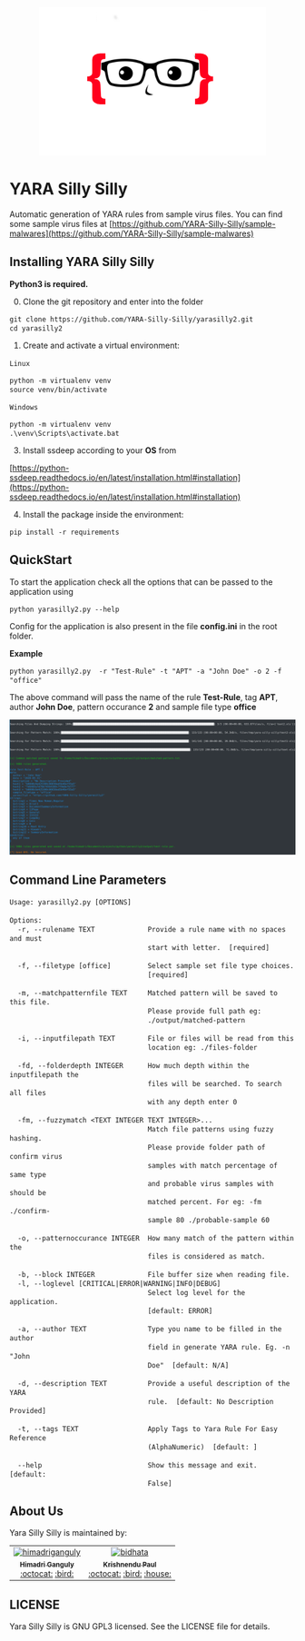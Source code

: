 <p align="center"><img src="https://raw.githubusercontent.com/YARA-Silly-Silly/yarasilly2/master/docs/_static/yarasilly2.png" /></p>

# YARA Silly Silly

Automatic generation of YARA rules from sample virus files. You can find some sample virus files at [https://github.com/YARA-Silly-Silly/sample-malwares](https://github.com/YARA-Silly-Silly/sample-malwares)

## Installing YARA Silly Silly

**Python3 is required.**

0. Clone the git repository and enter into the folder

```
git clone https://github.com/YARA-Silly-Silly/yarasilly2.git
cd yarasilly2
```

1. Create and activate a virtual environment:

`Linux`

```
python -m virtualenv venv
source venv/bin/activate
```

`Windows`

```
python -m virtualenv venv
.\venv\Scripts\activate.bat
```

3. Install ssdeep according to your **OS** from

[https://python-ssdeep.readthedocs.io/en/latest/installation.html#installation](https://python-ssdeep.readthedocs.io/en/latest/installation.html#installation)

4. Install the package inside the environment:

```
pip install -r requirements
```

## QuickStart

To start the application check all the options that can be passed to the application using

```
python yarasilly2.py --help
```

Config for the application is also present in the file **config.ini** in the root folder.

**Example**

```
python yarasilly2.py  -r "Test-Rule" -t "APT" -a "John Doe" -o 2 -f "office"
```

The above command will pass the name of the rule **Test-Rule**, tag **APT**, author **John Doe**, pattern occurance **2** and sample file type **office**

<img src="https://raw.githubusercontent.com/YARA-Silly-Silly/yarasilly2/master/docs/_static/yarasilly2_example.png" />

## Command Line Parameters

```
Usage: yarasilly2.py [OPTIONS]

Options:
  -r, --rulename TEXT             Provide a rule name with no spaces and must
                                  start with letter.  [required]

  -f, --filetype [office]         Select sample set file type choices.
                                  [required]

  -m, --matchpatternfile TEXT     Matched pattern will be saved to this file.
                                  Please provide full path eg:
                                  ./output/matched-pattern

  -i, --inputfilepath TEXT        File or files will be read from this
                                  location eg: ./files-folder

  -fd, --folderdepth INTEGER      How much depth within the inputfilepath the
                                  files will be searched. To search all files
                                  with any depth enter 0

  -fm, --fuzzymatch <TEXT INTEGER TEXT INTEGER>...
                                  Match file patterns using fuzzy hashing.
                                  Please provide folder path of confirm virus
                                  samples with match percentage of same type
                                  and probable virus samples with should be
                                  matched percent. For eg: -fm ./confirm-
                                  sample 80 ./probable-sample 60

  -o, --patternoccurance INTEGER  How many match of the pattern within the
                                  files is considered as match.

  -b, --block INTEGER             File buffer size when reading file.
  -l, --loglevel [CRITICAL|ERROR|WARNING|INFO|DEBUG]
                                  Select log level for the application.
                                  [default: ERROR]

  -a, --author TEXT               Type you name to be filled in the author
                                  field in generate YARA rule. Eg. -n "John
                                  Doe"  [default: N/A]

  -d, --description TEXT          Provide a useful description of the YARA
                                  rule.  [default: No Description Provided]

  -t, --tags TEXT                 Apply Tags to Yara Rule For Easy Reference
                                  (AlphaNumeric)  [default: ]

  --help                          Show this message and exit.  [default:
                                  False]
```

## About Us

Yara Silly Silly is maintained by:

<table>
  <tr>
    <td align="center"><a href="https://www.linkedin.com/in/hganguly/"><img src="https://avatars0.githubusercontent.com/u/5839433?s=88&u=6ed858dba3762eb0d929b48649b787ac9db112b7&v=4" width="100px;" alt="himadriganguly"/><br /><sub><b>Himadri Ganguly</b></sub></a><br /><a href="https://github.com/himadriganguly" title="Code">:octocat:</a> <a href="https://twitter.com/himadritech" title="Twitter">:bird:</a></td>
    <td align="center"><a href="https://www.linkedin.com/in/krishpaul/"><img src="https://avatars2.githubusercontent.com/u/3284091?s=400&u=9c3983a826301000f0d6b8191fdda6042b065157&v=4" width="100px;" alt="bidhata"/><br /><sub><b>Krishnendu Paul</b></sub></a><br /><a href="https://github.com/bidhata" title="Code">:octocat:</a> <a href="https://twitter.com/bidhata" title="Twitter">:bird:</a> <a href="https://krishnendu.com/" title="Website">:house:</a></td>
  </tr>
</table>

## LICENSE

Yara Silly Silly is GNU GPL3 licensed. See the LICENSE file for details.
